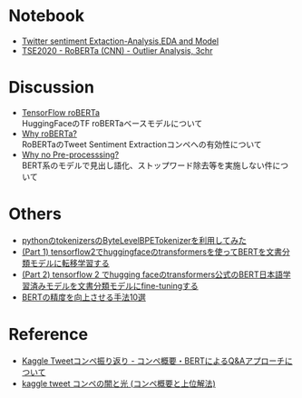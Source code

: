 # Notebook
* [Twitter sentiment Extaction-Analysis,EDA and Model](https://www.kaggle.com/tanulsingh077/twitter-sentiment-extaction-analysis-eda-and-model)
* [TSE2020 - RoBERTa (CNN) - Outlier Analysis, 3chr](https://www.kaggle.com/vbmokin/tse2020-roberta-cnn-outlier-analysis-3chr)

# Discussion
* [TensorFlow roBERTa](https://www.kaggle.com/c/tweet-sentiment-extraction/discussion/143281)<br>
HuggingFaceのTF roBERTaベースモデルについて
* [Why roBERTa?](https://www.kaggle.com/c/tweet-sentiment-extraction/discussion/156848)<br>
RoBERTaのTweet Sentiment Extractionコンペへの有効性について
* [Why no Pre-processsing?](https://www.kaggle.com/c/tweet-sentiment-extraction/discussion/157094) <br>
BERT系のモデルで見出し語化、ストップワード除去等を実施しない件について
<!-- * [Analysis of 3 or more repetitions in predictions ("goood"-problem)](https://www.kaggle.com/c/tweet-sentiment-extraction/discussion/156720)<br>
goood等の3文字以上同じアルファベットが続く問題について -->

# Others
* [pythonのtokenizersのByteLevelBPETokenizerを利用してみた](https://www.hirayuki.com/kaggle-zakki/python-tokenizers)<br>
* [(Part 1) tensorflow2でhuggingfaceのtransformersを使ってBERTを文書分類モデルに転移学習する](https://tksmml.hatenablog.com/entry/2019/10/22/215000)
* [(Part 2) tensorflow 2 でhugging faceのtransformers公式のBERT日本語学習済みモデルを文書分類モデルにfine-tuningする](https://tksmml.hatenablog.com/entry/2019/12/15/090900)
* [BERTの精度を向上させる手法10選](https://qiita.com/YuiKasuga/items/343309257da1798c1b63)

# Reference
* [Kaggle Tweetコンペ振り返り - コンペ概要・BERTによるQ&Aアプローチについて](https://rishigami.hatenablog.com/entry/2020/06/17/090000?utm_campaign=Weekly%20Kaggle%20News&utm_medium=email&utm_source=Revue%20newsletter)
* [kaggle tweet コンペの闇と光 (コンペ概要と上位解法)](https://guchio3.hatenablog.com/entry/2020/06/20/115616)
